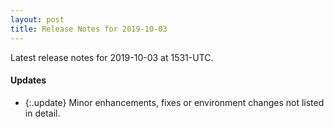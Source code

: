 ```yaml
---
layout: post
title: Release Notes for 2019-10-03
---
```


Latest release notes for 2019-10-03 at 1531-UTC.

<div class='updates' markdown='1'>

#### Updates

- {:.update} Minor enhancements, fixes or environment changes not listed in detail.

</div>


